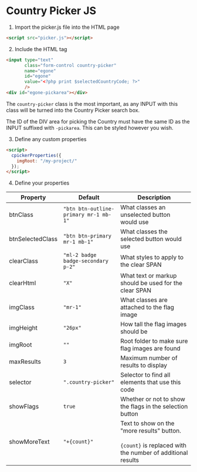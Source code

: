 # Country Picker JS

1. Import the picker.js file into the HTML page
```html
<script src="picker.js"></script>
```

2. Include the HTML tag
```html
<input type="text"
       class="form-control country-picker"
       name="egone"
       id="egone"
       value="<?php print $selectedCountryCode; ?>"
       />
<div id="egone-pickarea"></div>
```
The ```country-picker``` class is the most important, as any INPUT with this class will be turned into the Country Picker search box.

The ID of the DIV area for picking the Country must have the same ID as the INPUT suffixed with ```-pickarea```. This can be styled however you wish.

3. Define any custom properties
```html
<script>
  cpickerProperties({
    imgRoot: "/my-project/"
  });
</script>
```

4. Define your properties

| Property          | Default                                   | Description |
| ---               | ---                                       | --- |
| btnClass          | ```"btn btn-outline-primary mr-1 mb-1"``` | What classes an unselected button would use |
| btnSelectedClass  | ```"btn btn-primary mr-1 mb-1"```         | What classes the selected button would use |
| clearClass        | ```"ml-2 badge badge-secondary p-2"```    | What styles to apply to the clear SPAN |
| clearHtml         | ```"X"```                                 | What text or markup should be used for the clear SPAN |
| imgClass          | ```"mr-1"```                              | What classes are attached to the flag image |
| imgHeight         | ```"26px"```                              | How tall the flag images should be |
| imgRoot           | ```""```                                  | Root folder to make sure flag images are found |
| maxResults | ```3``` | Maximum number of results to display
| selector          | ```".country-picker"```                   | Selector to find all elements that use this code |
| showFlags | ```true``` | Whether or not to show the flags in the selection button |
| showMoreText | ```"+{count}"``` | Text to show on the "more results" button.<br /><br />```{count}``` is replaced with the number of additional results |